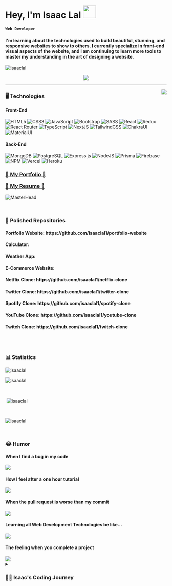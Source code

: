 <h1> Hey, I'm Isaac Lal  <img src="https://media.giphy.com/media/hvRJCLFzcasrR4ia7z/giphy.gif" width="40px"></h1>

**`Web Developer`**

<h4>I'm learning about the technologies used to build beautiful, stunning, and responsive websites to show to others. I currently specialize in front-end visual aspects of the website, and I am continuing to learn more tools to master my understanding in the art of designing a website.</h4>

<img src="https://komarev.com/ghpvc/?username=isaaclal1&label=Profile%20views&color=0e75b6&style=flat"
    alt="isaaclal" />
    
<div align="center">
<img align="center" src="https://media.giphy.com/media/qgQUggAC3Pfv687qPC/giphy.gif">
</div>

---

<img align="right" src="https://github.com/Adam-pw/Adam-pw/blob/main/animation_500_kxa883sd.gif" />
    
<h3 align="center">
    
<!--
<h3 align="left">🖥️ Technologies</h3>
<p align="left">
<img src="https://raw.githubusercontent.com/devicons/devicon/master/icons/html5/html5-original-wordmark.svg" alt="html5" width="50" height="50"/> 
<img src="https://raw.githubusercontent.com/devicons/devicon/master/icons/css3/css3-original-wordmark.svg" alt="css3" width="50" height="50"/> 
<img src="https://raw.githubusercontent.com/devicons/devicon/master/icons/javascript/javascript-original.svg" alt="javascript" width="50" height="50"/>
<img src="https://raw.githubusercontent.com/devicons/devicon/master/icons/typescript/typescript-original.svg" alt="typescript" width="50" height="50"/> 
<img src="https://raw.githubusercontent.com/devicons/devicon/master/icons/sass/sass-original.svg" alt="sass" width="50" height="50"/>
<img src="https://cdn.jsdelivr.net/gh/devicons/devicon/icons/tailwindcss/tailwindcss-plain.svg" alt="tailwind" width="50" height="50" /> 
<img src="https://raw.githubusercontent.com/devicons/devicon/master/icons/react/react-original-wordmark.svg" alt="react" width="50" height="50"/>
<img src="https://cdn.jsdelivr.net/gh/devicons/devicon/icons/nextjs/nextjs-original-wordmark.svg" alt="nextjs" width="50" height="50"/>
<img src="https://cdn.jsdelivr.net/gh/devicons/devicon/icons/nodejs/nodejs-plain-wordmark.svg" alt="nodejs" width="50" height="50" />
<img src="https://cdn.jsdelivr.net/gh/devicons/devicon/icons/firebase/firebase-plain.svg" alt="firebase" width="50" height="50"/>
<img src="https://cdn.jsdelivr.net/gh/devicons/devicon/icons/vscode/vscode-original.svg" alt="vscode" width="50" height="50"/>
</p>
-->

<h3> 🖥️ Technologies </h3>
    
<div>
<h4> Front-End </h4>

![HTML5](https://img.shields.io/badge/html5-%23E34F26.svg?style=for-the-badge&logo=html5&logoColor=white) 
![CSS3](https://img.shields.io/badge/css3-%231572B6.svg?style=for-the-badge&logo=css3&logoColor=white) 
![JavaScript](https://img.shields.io/badge/javascript-yellow.svg?style=for-the-badge&logo=javascript&logoColor=white)
![Bootstrap](https://img.shields.io/badge/bootstrap-%23563D7C.svg?style=for-the-badge&logo=bootstrap&logoColor=white) 
![SASS](https://img.shields.io/badge/SASS-hotpink.svg?style=for-the-badge&logo=SASS&logoColor=white) 
![React](https://img.shields.io/badge/react-%2320232a.svg?style=for-the-badge&logo=react&logoColor=%2361DAFB) 
![Redux](https://img.shields.io/badge/redux-violet.svg?style=for-the-badge&logo=redux&logoColor=purple) 
![React Router](https://img.shields.io/badge/React_Router-CA4245?style=for-the-badge&logo=react-router&logoColor=white) 
![TypeScript](https://img.shields.io/badge/typescript-%23007ACC.svg?style=for-the-badge&logo=typescript&logoColor=white) 
![NextJS](https://img.shields.io/badge/Next-black?style=for-the-badge&logo=next.js&logoColor=white) 
![TailwindCSS](https://img.shields.io/badge/tailwindcss-%2338B2AC.svg?style=for-the-badge&logo=tailwind-css&logoColor=white) 
![ChakraUI](https://img.shields.io/badge/chakraui-lightgreen.svg?style=for-the-badge&logo=chakraui&logoColor=white) 
![MaterialUI](https://img.shields.io/badge/materialui-turquoise.svg?style=for-the-badge&logo=materialui&logoColor=white) 

<h4>Back-End</h4>

![MongoDB](https://img.shields.io/badge/MongoDB-%234ea94b.svg?style=for-the-badge&logo=mongodb&logoColor=white) 
![PostgreSQL](https://img.shields.io/badge/postgresql-aqua.svg?style=for-the-badge&logo=postgresql&logoColor=white) 
![Express.js](https://img.shields.io/badge/express.js-%23404d59.svg?style=for-the-badge&logo=express&logoColor=%2361DAFB)
![NodeJS](https://img.shields.io/badge/node.js-6DA55F?style=for-the-badge&logo=node.js&logoColor=white)
![Prisma](https://img.shields.io/badge/prisma-navy.svg?style=for-the-badge&logo=prisma&logoColor=white) 
![Firebase](https://img.shields.io/badge/firebase-%23039BE5.svg?style=for-the-badge&logo=firebase) 
![NPM](https://img.shields.io/badge/NPM-%23000000.svg?style=for-the-badge&logo=npm&logoColor=white)
![Vercel](https://img.shields.io/badge/vercel-%23000000.svg?style=for-the-badge&logo=vercel&logoColor=white)
![Heroku](https://img.shields.io/badge/heroku-%23430098.svg?style=for-the-badge&logo=heroku&logoColor=white)

<h3 align="left">
    
[💼 My Portfolio 💼](https://isaaclal.dev/)<p>
[📄 My Resume 📄](https://drive.google.com/file/d/1hcCdqKBZ10_lcXw2sxjS_SyyPTbTAB4r/view?usp=drivesdk)
    
</h3>
    </div>
    
![MasterHead](https://user-images.githubusercontent.com/97781422/185549684-8443257c-c202-440f-b506-6993049e941f.jpg)

<br>

<h3>👔 Polished Repositories</h3>

<h4>Portfolio Website: https://github.com/isaaclal1/portfolio-website</h4>
<h4>Calculator: </h4>
<h4>Weather App: </h4>
<h4>E-Commerce Website: </h4>
<h4>Netflix Clone: https://github.com/isaaclal1/netflix-clone</h4>
<h4>Twitter Clone: https://github.com/isaaclal1/twitter-clone</h4>
<h4>Spotify Clone: https://github.com/isaaclal1/spotify-clone</h4>
<h4>YouTube Clone: https://github.com/isaaclal1/youtube-clone</h4>
<h4>Twitch Clone: https://github.com/isaaclal1/twitch-clone</h4>

<br>
    <br>
    
<!-- STATS -->
<h3 align="left">📊 Statistics</h3>
<p> <img src="https://github-profile-trophy.vercel.app/?username=isaaclal1&theme=darkhub" alt="isaaclal" /></a> </p>

<p><img align="center" src="https://github-readme-stats.vercel.app/api/top-langs?username=isaaclal1&show_icons=true&locale=en&bg_color=0d1117&text_color=ffffff&layout=compact" alt="isaaclal" 
    bg_color=#808080/></p>

<br>

<p>&nbsp;<img align="center" src="https://github-readme-stats.vercel.app/api?username=isaaclal1&show_icons=true&locale=en&bg_color=0d1117&text_color=ffffff&repo=convoychat"
    alt="isaaclal" /></p>

<br>

<p><img align="center" src="https://github-readme-streak-stats.herokuapp.com/?user=isaaclal1&theme=dark&background=0d1117&date_format=M%20j%5B%2C%20Y%5D" alt="isaaclal" /></p>

<br>

<h3>😂 Humor </h3>

<h4> When I find a bug in my code </h4>
<img src="https://media.giphy.com/media/M11UVCRrc0LUk/giphy.gif">

<h4> How I feel after a one hour tutorial </h4>
<img src="https://media.giphy.com/media/KmHueA88mFABT9GkkR/giphy.gif">

<h4> When the pull request is worse than my commit </h4>
<img src="https://media.giphy.com/media/kWp8QC99Z6xFn8bF0v/giphy.gif">

<h4> Learning all Web Development Technologies be like... </h4>
<img src="https://media.giphy.com/media/2sXFzsA8YnLAaumYiC/giphy.gif">

<h4> The feeling when you complete a project </h4>
<img src="https://media.giphy.com/media/GRSnxyhJnPsaQy9YLn/giphy.gif">

<br>

<details>
    <summary> <h3>👨‍💻 Isaac's Coding Journey</h3> </summary>
    
<p>I was always fascinated with websites ever since I was a kid watching videos on youtube.com, searching things up on google.com, playing games on multiple websites, and more. I loved how technology made the ideas of websites come to life, but I never really understood how it was made. I knew I wanted to be a part of the process for years, but I really haven't gotten my head engaged in it until August 2022.</p>

<p>With the goal of creating my own professional website, I had decided to learn about HTML and CSS to start. These two technologies helped me to create a very basic website with limited functionality, but still looked decent. After that, I have devoted most of my time in mastering JavaScript and concepts like if-statements, for-loops, logic, and transitioning into learning about Data Structures & Algorithms, along with the Document Object Model (DOM). After JavaScript was done, I am now using my time to learn everything about React and styling with Tailwind CSS.</p>

<p>In my experience being a front-end developer, I have loved all the technologies that I am using and how it's evolving my creativity and making me more efficient overall and unlocking my designing potential. I am now mastering my craft in front-end development by learning Next.js and other tools that will speed up the production of design. I definitely am loving the process of Web Development and it really helps me to appreciate the product that I create in the end.</p>
